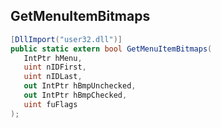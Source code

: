 ## GetMenuItemBitmaps

```csharp
[DllImport("user32.dll")]
public static extern bool GetMenuItemBitmaps(
   IntPtr hMenu,
   uint nIDFirst,
   uint nIDLast,
   out IntPtr hBmpUnchecked,
   out IntPtr hBmpChecked,
   uint fuFlags
);
```

